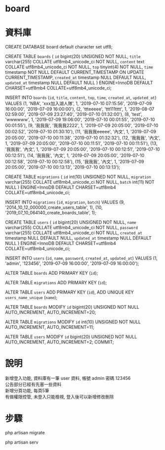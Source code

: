 # board

# 資料庫
CREATE DATABASE board default character set utf8;

CREATE TABLE `boards` (
  `id` bigint(20) UNSIGNED NOT NULL,
  `title` varchar(255) COLLATE utf8mb4_unicode_ci NOT NULL,
  `content` text COLLATE utf8mb4_unicode_ci NOT NULL,
  `top` tinyint(4) NOT NULL,
  `time` timestamp NOT NULL DEFAULT CURRENT_TIMESTAMP ON UPDATE CURRENT_TIMESTAMP,
  `created_at` timestamp NULL DEFAULT NULL,
  `updated_at` timestamp NULL DEFAULT NULL
) ENGINE=InnoDB DEFAULT CHARSET=utf8mb4 COLLATE=utf8mb4_unicode_ci;

INSERT INTO `boards` (`id`, `title`, `content`, `top`, `time`, `created_at`, `updated_at`) VALUES
(1, 'NBA', 'xxx加入湖人隊', 1, '2019-07-10 07:15:56', '2019-07-09 16:00:00', '2019-07-09 16:00:00'),
(2, 'ttteeeee', 'ttt111tttt', 1, '2019-08-07 02:59:00', '2019-07-09 23:27:40', '2019-07-10 01:32:00'),
(8, 'test', 'wwwwww', 1, '2019-07-09 19:06:00', '2019-07-10 00:01:55', '2019-07-10 00:01:55'),
(9, '我我我', '我我我2222', 1, '2019-07-09 20:05:00', '2019-07-10 00:02:52', '2019-07-10 01:30:10'),
(11, '我我我eeeee', '內文', 1, '2019-07-09 20:05:00', '2019-07-10 00:11:38', '2019-07-10 01:32:32'),
(12, '我我我', '內文', 1, '2019-07-09 20:05:00', '2019-07-10 00:11:51', '2019-07-10 00:11:51'),
(13, '我我我', '內文', 1, '2019-07-09 20:05:00', '2019-07-10 00:12:51', '2019-07-10 00:12:51'),
(14, '我我我', '內文', 1, '2019-07-09 20:05:00', '2019-07-10 00:12:58', '2019-07-10 00:12:58'),
(15, '我我我', '內文', 1, '2019-07-09 20:05:00', '2019-07-10 00:13:13', '2019-07-10 00:13:13');

CREATE TABLE `migrations` (
  `id` int(10) UNSIGNED NOT NULL,
  `migration` varchar(255) COLLATE utf8mb4_unicode_ci NOT NULL,
  `batch` int(11) NOT NULL
) ENGINE=InnoDB DEFAULT CHARSET=utf8mb4 COLLATE=utf8mb4_unicode_ci;

INSERT INTO `migrations` (`id`, `migration`, `batch`) VALUES
(9, '2014_10_12_000000_create_users_table', 1),
(10, '2019_07_10_064140_create_boards_table', 1);

CREATE TABLE `users` (
  `id` bigint(20) UNSIGNED NOT NULL,
  `name` varchar(255) COLLATE utf8mb4_unicode_ci NOT NULL,
  `password` varchar(255) COLLATE utf8mb4_unicode_ci NOT NULL,
  `created_at` timestamp NULL DEFAULT NULL,
  `updated_at` timestamp NULL DEFAULT NULL
) ENGINE=InnoDB DEFAULT CHARSET=utf8mb4 COLLATE=utf8mb4_unicode_ci;

INSERT INTO `users` (`id`, `name`, `password`, `created_at`, `updated_at`) VALUES
(1, 'admin', '123456', '2019-07-09 16:00:00', '2019-07-09 16:00:00');

ALTER TABLE `boards`
  ADD PRIMARY KEY (`id`);

ALTER TABLE `migrations`
  ADD PRIMARY KEY (`id`);

ALTER TABLE `users`
  ADD PRIMARY KEY (`id`),
  ADD UNIQUE KEY `users_name_unique` (`name`);

ALTER TABLE `boards`
  MODIFY `id` bigint(20) UNSIGNED NOT NULL AUTO_INCREMENT, AUTO_INCREMENT=20;

ALTER TABLE `migrations`
  MODIFY `id` int(10) UNSIGNED NOT NULL AUTO_INCREMENT, AUTO_INCREMENT=11;

ALTER TABLE `users`
  MODIFY `id` bigint(20) UNSIGNED NOT NULL AUTO_INCREMENT, AUTO_INCREMENT=2;
COMMIT;

# 說明

新增登入功能, 資料庫有一筆 user 資料, 帳號 admin 密碼 123456  
公告部分已經有先塞一些資料  
新增分頁功能, 每頁5筆  
有做權限控管, 未登入只能檢視, 登入後可以新增修改刪除  

# 步驟

php artisan migrate  

php artisan serv
